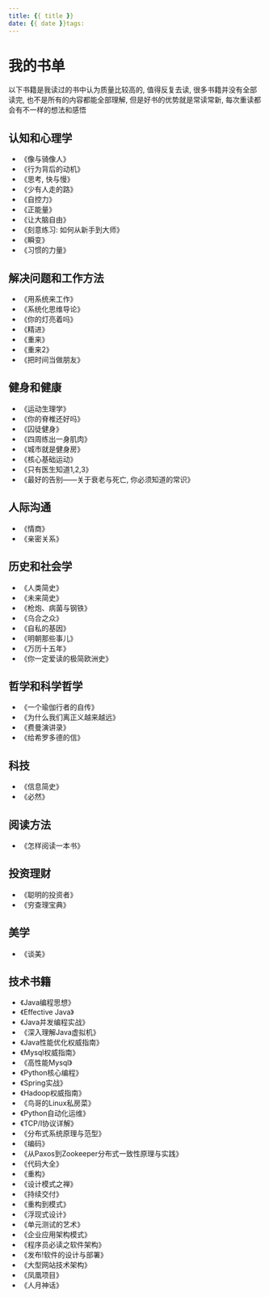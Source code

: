 ```yaml
---
title: {{ title }}
date: {{ date }}tags:
---
```

# 我的书单


以下书籍是我读过的书中认为质量比较高的, 值得反复去读, 很多书籍并没有全部读完, 也不是所有的内容都能全部理解, 但是好书的优势就是常读常新, 每次重读都会有不一样的想法和感悟

## 认知和心理学

* 《像与骑像人》
* 《行为背后的动机》
* 《思考, 快与慢》
* 《少有人走的路》
* 《自控力》
* 《正能量》
* 《让大脑自由》
* 《刻意练习: 如何从新手到大师》
* 《瞬变》
* 《习惯的力量》

## 解决问题和工作方法

* 《用系统来工作》
* 《系统化思维导论》
* 《你的灯亮着吗》
* 《精进》
* 《重来》
* 《重来2》
* 《把时间当做朋友》

## 健身和健康

* 《运动生理学》
* 《你的脊椎还好吗》
* 《囚徒健身》
* 《四周练出一身肌肉》
* 《城市就是健身房》
* 《核心基础运动》
* 《只有医生知道1,2,3》
* 《最好的告别——关于衰老与死亡, 你必须知道的常识》

## 人际沟通

* 《情商》
* 《亲密关系》

## 历史和社会学

* 《人类简史》
* 《未来简史》
* 《枪炮、病菌与钢铁》
* 《乌合之众》
* 《自私的基因》
* 《明朝那些事儿》
* 《万历十五年》
* 《你一定爱读的极简欧洲史》

## 哲学和科学哲学

* 《一个瑜伽行者的自传》
* 《为什么我们离正义越来越远》
* 《费曼演讲录》
* 《给希罗多德的信》

## 科技

* 《信息简史》
* 《必然》

## 阅读方法

* 《怎样阅读一本书》

## 投资理财

* 《聪明的投资者》
* 《穷查理宝典》

## 美学

* 《谈美》

## 技术书籍

* 《Java编程思想》
* 《Effective Java》
* 《Java并发编程实战》
* 《深入理解Java虚拟机》
* 《Java性能优化权威指南》
* 《Mysql权威指南》
* 《高性能Mysql》
* 《Python核心编程》
* 《Spring实战》
* 《Hadoop权威指南》
* 《鸟哥的Linux私房菜》
* 《Python自动化运维》
* 《TCP/I协议详解》
* 《分布式系统原理与范型》
* 《编码》
* 《从Paxos到Zookeeper分布式一致性原理与实践》
* 《代码大全》
* 《重构》
* 《设计模式之禅》
* 《持续交付》
* 《重构到模式》
* 《浮现式设计》
* 《单元测试的艺术》
* 《企业应用架构模式》
* 《程序员必读之软件架构》
* 《发布!软件的设计与部署》
* 《大型网站技术架构》
* 《凤凰项目》
* 《人月神话》
